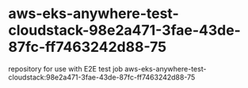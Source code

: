 # aws-eks-anywhere-test-cloudstack-98e2a471-3fae-43de-87fc-ff7463242d88-75
repository for use with E2E test job aws-eks-anywhere-test-cloudstack:98e2a471-3fae-43de-87fc-ff7463242d88-75
